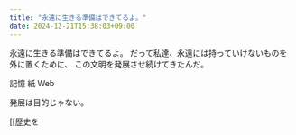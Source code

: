```yaml
---
title: "永遠に生きる準備はできてるよ。"
date: 2024-12-21T15:38:03+09:00
---
```

永遠に生きる準備はできてるよ。
だって私達、永遠には持っていけないものを外に置くために、
この文明を発展させ続けてきたんだ。

記憶
紙
Web

発展は目的じゃない。

[[歴史を

